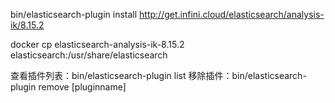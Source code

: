  bin/elasticsearch-plugin install http://get.infini.cloud/elasticsearch/analysis-ik/8.15.2 

 docker cp elasticsearch-analysis-ik-8.15.2 elasticsearch:/usr/share/elasticsearch


查看插件列表：bin/elasticsearch-plugin list
移除插件：bin/elasticsearch-plugin remove [pluginname]

